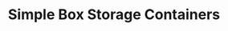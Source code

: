 ---
title: "Simple Box Storage Containers"
url: /burlington/simple-box-storage-containers/
shop: storage rental
---